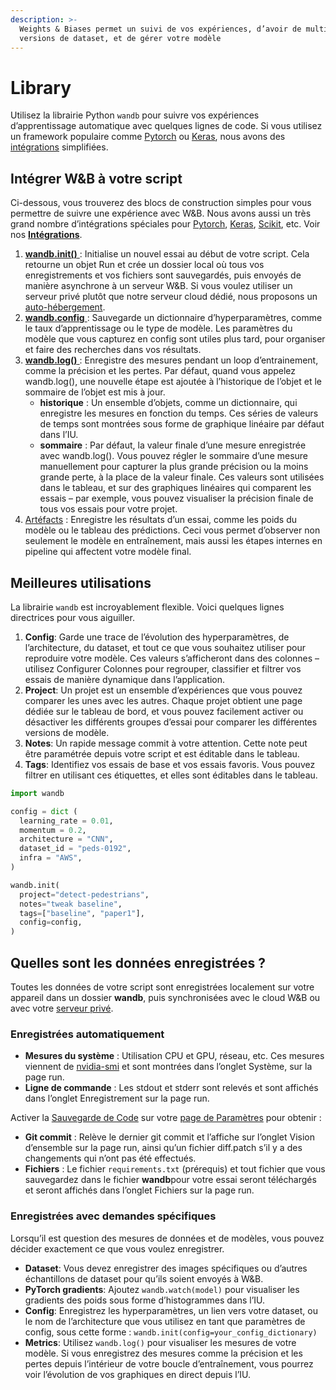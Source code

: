 ```yaml
---
description: >-
  Weights & Biases permet un suivi de vos expériences, d’avoir de multiples
  versions de dataset, et de gérer votre modèle
---
```


# Library

Utilisez la librairie Python `wandb` pour suivre vos expériences d’apprentissage automatique avec quelques lignes de code. Si vous utilisez un framework populaire comme [Pytorch](https://docs.wandb.ai/integrations/pytorch) ou [Keras](https://docs.wandb.ai/integrations/keras), nous avons des [intégrations](https://docs.wandb.ai/integrations) simplifiées.

## Intégrer W&B à votre script

Ci-dessous, vous trouverez des blocs de construction simples pour vous permettre de suivre une expérience avec W&B. Nous avons aussi un très grand nombre d’intégrations spéciales pour [Pytorch](https://docs.wandb.ai/integrations/pytorch), [Keras](https://docs.wandb.ai/integrations/keras), [Scikit](https://docs.wandb.ai/integrations/scikit), etc. Voir nos [**Intégrations**](https://docs.wandb.ai/integrations).

1.  [**wandb.init\(\)** ](https://docs.wandb.ai/library/init): Initialise un nouvel essai au début de votre script. Cela retourne un objet Run et crée un dossier local où tous vos enregistrements et vos fichiers sont sauvegardés, puis envoyés de manière asynchrone à un serveur W&B. Si vous voulez utiliser un serveur privé plutôt que notre serveur cloud dédié, nous proposons un [auto-hébergement](https://docs.wandb.ai/self-hosted).
2. [**wandb.config** ](https://docs.wandb.ai/library/config): Sauvegarde un dictionnaire d’hyperparamètres, comme le taux d’apprentissage ou le type de modèle. Les paramètres du modèle que vous capturez en config sont utiles plus tard, pour organiser et faire des recherches dans vos résultats.
3. [**wandb.log\(\)** ](https://docs.wandb.ai/library/log): Enregistre des mesures pendant un loop d’entrainement, comme la précision et les pertes. Par défaut, quand vous appelez wandb.log\(\), une nouvelle étape est ajoutée à l’historique de l’objet et le sommaire de l’objet est mis à jour.
   * **historique** : Un ensemble d’objets, comme un dictionnaire, qui enregistre les mesures en fonction du temps. Ces séries de valeurs de temps sont montrées sous forme de graphique linéaire par défaut dans l’IU.
   * **sommaire** : Par défaut, la valeur finale d’une mesure enregistrée avec wandb.log\(\). Vous pouvez régler le sommaire d’une mesure manuellement pour capturer la plus grande précision ou la moins grande perte, à la place de la valeur finale. Ces valeurs sont utilisées dans le tableau, et sur des graphiques linéaires qui comparent les essais – par exemple, vous pouvez visualiser la précision finale de tous vos essais pour votre projet.
4.  [Artéfacts](https://docs.wandb.ai/artifacts) : Enregistre les résultats d’un essai, comme les poids du modèle ou le tableau des prédictions. Ceci vous permet d’observer non seulement le modèle en entraînement, mais aussi les étapes internes en pipeline qui affectent votre modèle final.

##  Meilleures utilisations

La librairie `wandb` est incroyablement flexible. Voici quelques lignes directrices pour vous aiguiller.

1. **Config**: Garde une trace de l’évolution des hyperparamètres, de l’architecture, du dataset, et tout ce que vous souhaitez utiliser pour reproduire votre modèle. Ces valeurs s’afficheront dans des colonnes – utilisez Configurer Colonnes pour regrouper, classifier et filtrer vos essais de manière dynamique dans l’application.
2. **Project**: Un projet est un ensemble d’expériences que vous pouvez comparer les unes avec les autres. Chaque projet obtient une page dédiée sur le tableau de bord, et vous pouvez facilement activer ou désactiver les différents groupes d’essai pour comparer les différentes versions de modèle.
3. **Notes**: Un rapide message commit à votre attention. Cette note peut être paramétrée depuis votre script et est éditable dans le tableau.
4. **Tags**: Identifiez vos essais de base et vos essais favoris. Vous pouvez filtrer en utilisant ces étiquettes, et elles sont éditables dans le tableau.

```python
import wandb

config = dict (
  learning_rate = 0.01,
  momentum = 0.2,
  architecture = "CNN",
  dataset_id = "peds-0192",
  infra = "AWS",
)

wandb.init(
  project="detect-pedestrians",
  notes="tweak baseline",
  tags=["baseline", "paper1"],
  config=config,
)
```

##  Quelles sont les données enregistrées ?

 Toutes les données de votre script sont enregistrées localement sur votre appareil dans un dossier **wandb**, puis synchronisées avec le cloud W&B ou avec votre [serveur privé](https://docs.wandb.ai/self-hosted).

### Enregistrées automatiquement

* **Mesures du système** : Utilisation CPU et GPU, réseau, etc. Ces mesures viennent de [nvidia-smi](https://developer.nvidia.com/nvidia-system-management-interface) et sont montrées dans l’onglet Système, sur la page run.
* **Ligne de commande** : Les stdout et stderr sont relevés et sont affichés dans l’onglet Enregistrement sur la page run.

 Activer la [Sauvegarde de Code](http://wandb.me/code-save-colab) sur votre [page de Paramètres](https://wandb.ai/settings) pour obtenir :

* **Git commit** : Relève le dernier git commit et l’affiche sur l’onglet Vision d’ensemble sur la page run, ainsi qu’un fichier diff.patch s’il y a des changements qui n’ont pas été effectués.
* **Fichiers** : Le fichier `requirements.txt` \(prérequis\) et tout fichier que vous sauvegardez dans le fichier **wandb**pour votre essai seront téléchargés et seront affichés dans l’onglet Fichiers sur la page run.

###  Enregistrées avec demandes spécifiques

Lorsqu’il est question des mesures de données et de modèles, vous pouvez décider exactement ce que vous voulez enregistrer.

* **Dataset**: Vous devez enregistrer des images spécifiques ou d’autres échantillons de dataset pour qu’ils soient envoyés à W&B.
* **PyTorch gradients**: Ajoutez `wandb.watch(model)` pour visualiser les gradients des poids sous forme d’histogrammes dans l’IU.
* **Config**:  Enregistrez les hyperparamètres, un lien vers votre dataset, ou le nom de l’architecture que vous utilisez en tant que paramètres de config, sous cette forme : `wandb.init(config=your_config_dictionary)`
* **Metrics**:  Utilisez `wandb.log()` pour visualiser les mesures de votre modèle. Si vous enregistrez des mesures comme la précision et les pertes depuis l’intérieur de votre boucle d’entraînement, vous pourrez voir l’évolution de vos graphiques en direct depuis l’IU.

